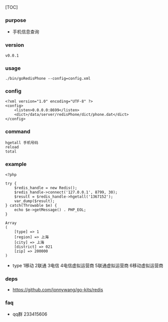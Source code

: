 
[TOC]

### purpose
* 手机信息查询

### version
```
v0.0.1
```

### usage
```
./bin/goRedisPhone --config=config.xml
```

### config
```
<?xml version="1.0" encoding="UTF-8" ?>
<config>
    <listen>0.0.0.0:8699</listen>
    <dict>/data/server/redisPhone/dict/phone.dat</dict>
</config>
```

### command
``` 
hgetall 手机号码
reload
total
```

### example
```
<?php

try {
    $redis_handle = new Redis();
    $redis_handle->connect('127.0.0.1', 8799, 30);
    $result = $redis_handle->hgetall('1367152');
    var_dump($result);
} catch(Throwable $e) {
    echo $e->getMessage() . PHP_EOL;
}

Array
(
    [type] => 1
    [region] => 上海
    [city] => 上海
    [district] => 021
    [zip] => 200000
)
```
* type 1移动 2联通 3电信 4电信虚拟运营商 5联通虚拟运营商 6移动虚拟运营商

### deps
* https://github.com/jonnywang/go-kits/redis

### faq
* qq群 233415606